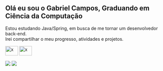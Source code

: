 ## Olá eu sou o Gabriel Campos, Graduando em Ciência da Computação
Estou estudando Java/Spring, em busca de me tornar um desenvolvedor back-end.<br>
Irei compartilhar o meu progresso, atividades e projetos.

<div style="display: inline_block">
<img align="center" alt="x" height="30" width="40" src="https://cdn.jsdelivr.net/gh/devicons/devicon@latest/icons/java/java-original.svg">
<img align="center" alt="x" height="30" width="40" <img src="https://cdn.jsdelivr.net/gh/devicons/devicon@latest/icons/spring/spring-original.svg" />
</div>
<br>
<div> 
  <a href="https://www.linkedin.com/in/gabriel-campos-oliveira/" target="_blank"><img src="https://img.shields.io/badge/-LinkedIn-%230077B5?style=for-the-badge&logo=linkedin&logoColor=white" target="_blank"></a> 
  <a href="https://instagram.com/g.campos0" target="_blank"><img src="https://img.shields.io/badge/-Instagram-%23E4405F?style=for-the-badge&logo=instagram&logoColor=white" target="_blank"></a>
</div>
